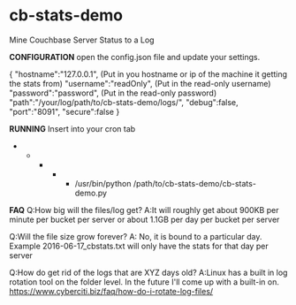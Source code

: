 # cb-stats-demo
Mine Couchbase Server Status to a Log


**CONFIGURATION**
open the config.json file and update your settings.

{
"hostname":"127.0.0.1",   (Put in you hostname or ip of the machine it getting the stats from)
"username":"readOnly",    (Put in the read-only username)
"password":"password",    (Put in the read-only password)
"path":"/your/log/path/to/cb-stats-demo/logs/",
"debug":false,
"port":"8091",
"secure":false
}

**RUNNING**
Insert into your cron tab 
* * * * * /usr/bin/python /path/to/cb-stats-demo/cb-stats-demo.py


**FAQ**
Q:How big will the files/log get?
A:It will roughly get about 900KB per minute per bucket per server or about 1.1GB per day per bucket per server

Q:Will the file size grow forever?
A: No, it is bound to a particular day. Example 2016-06-17_cbstats.txt will only have the stats for that day per server

Q:How do get rid of the logs that are XYZ days old?
A:Linux has a built in log rotation tool on the folder level. In the future I'll come up with a built-in on.
https://www.cyberciti.biz/faq/how-do-i-rotate-log-files/
